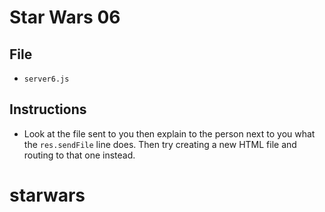 # Star Wars 06

## File

* `server6.js`

## Instructions

* Look at the file sent to you then explain to the person next to you what the `res.sendFile` line does. Then try creating a new HTML file and routing to that one instead.
# starwars
